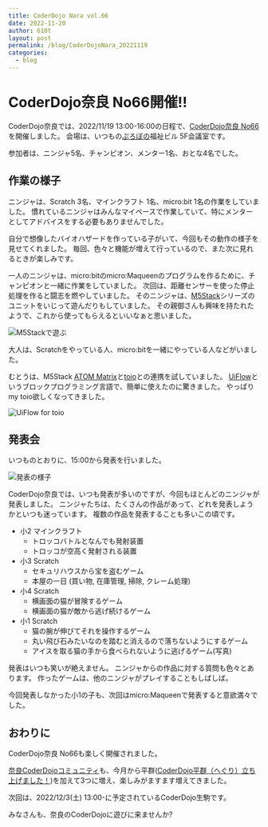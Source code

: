 ```yaml
---
title: CoderDojo Nara vol.66
date: 2022-11-20
author: 610t
layout: post
permalink: /blog/CoderDojoNara_20221119
categories:
  - blog
---
```

# CoderDojo奈良 No66開催!!
CoderDojo奈良では、2022/11/19 13:00-16:00の日程で、[CoderDojo奈良 No66](https://coderdojo-nara-ikoma.connpass.com/event/266742/)を開催しました。
会場は、いつもの[ぷろぼの](https://probono.vport.org/)福祉ビル 5F会議室です。

参加者は、ニンジャ5名、チャンピオン、メンター1名、おとな4名でした。
 
## 作業の様子
ニンジャは、Scratch 3名、マインクラフト 1名、micro:bit 1名の作業をしていました。
慣れているニンジャはみんなマイペースで作業していて、特にメンターとしてアドバイスをする必要もありませんでした。

自分で想像したバイオハザードを作っている子がいて、今回もその動作の様子を見せてくれました。
毎回、色々と機能が増えて行っているので、また次に見れるときが楽しみです。

一人のニンジャは、micro:bitのmicro:Maqueenのプログラムを作るために、チャンピオンと一緒に作業をしていました。
次回は、距離センサーを使った停止処理を作ると闘志を燃やしていました。
そのニンジャは、[M5Stack](https://m5stack.com/)シリーズのユニットをいじって遊んだりもしていました。
その親御さんも興味を持たれたようで、これから使ってもらえるといいなぁと思いました。

![M5Stackで遊ぶ](/assets/images/2022/NaraNo66-M5Stack.jpg)

大人は、Scratchをやっている人、micro:bitを一緒にやっている人などがいました。

むとうは、M5Stack [ATOM Matrix](https://www.switch-science.com/products/6260)と[toio](https://toio.io/)との連携を試していました。
[UiFlow](https://flow.m5stack.com/)というブロックプログラミング言語で、簡単に使えたのに驚きました。
やっぱりmy toio欲しくなってきました。

![UiFlow for toio](/assets/images/2022/NaraNo66-UiFlow_toio.png)

## 発表会
いつものとおりに、15:00から発表を行いました。

![発表の様子](/assets/images/2022/NaraNo66-Presen.jpg)

CoderDojo奈良では、いつも発表が多いのですが、今回もほとんどのニンジャが発表しました。
ニンジャたちは、たくさんの作品があって、どれを発表しようかといつも迷っています。
複数の作品を発表することも多いこの頃です。
- 小2 マインクラフト
  - トロッコバトルとなんでも発射装置
  - トロッコが空高く発射される装置
- 小3 Scratch
  - セキュリハウスから宝を盗むゲーム
  - 本屋の一日 (買い物, 在庫管理, 掃除, クレーム処理)
- 小4 Scratch
  - 横画面の猫が冒険するゲーム
  - 横画面の猫が敵から逃げ続けるゲーム
- 小1 Scratch
  - 猫の腕が伸びてそれを操作するゲーム
  - 丸い飛び石みたいなのを踏むと消えるので落ちないようにするゲーム
  - アイスを取る猫の手から食べられないように逃げるゲーム(写真)

発表はいつも笑いが絶えません。
ニンジャからの作品に対する質問も色々とあります。
作ったゲームは、他のニンジャがプレイすることもしばしば。

今回発表しなかった小1の子も、次回はmicro:Maqueenで発表すると意欲満々でした。

## おわりに
CoderDojo奈良 No66も楽しく開催されました。

[奈良CoderDojoコミュニティ](https://nara-coderdojo.github.io/)も、今月から平群([CoderDojo平群（へぐり）立ち上げました！](https://nara-coderdojo.github.io/blog/CoderDojo-Heguri-start-up-story/))を加えて3つに増え、楽しみがますます増えてきました。

次回は、2022/12/3(土) 13:00-に予定されているCoderDojo生駒です。

みなさんも、奈良のCoderDojoに遊びに来ませんか?
